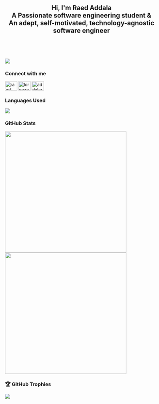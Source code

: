 <h2 align="center">Hi, I'm Raed Addala<br>A Passionate software engineering student &<br>An adept, self-motivated, technology-agnostic software engineer</h3>
<br>
<p align="right">
  &nbsp;
  
  [![](https://visitcount.itsvg.in/api?id=RaedAddala&icon=0&color=0)](https://visitcount.itsvg.in)
</p>

### Connect with me
<p align="left">
<a href="https://linkedin.com/in/raed-addala-498b69191" target="blank"><img align="center" src="https://raw.githubusercontent.com/rahuldkjain/github-profile-readme-generator/master/src/images/icons/Social/linked-in-alt.svg" alt="raed-addala-498b69191" height="30" width="40" /></a>
<a href="https://codeforces.com/profile/lorenzoraed02" target="blank"><img align="center" src="https://raw.githubusercontent.com/rahuldkjain/github-profile-readme-generator/master/src/images/icons/Social/codeforces.svg" alt="lorenzoraed02" height="30" width="40" /></a>
<a href="https://twitter.com/addalaraed" target="blank"><img align="center" src="https://raw.githubusercontent.com/rahuldkjain/github-profile-readme-generator/master/src/images/icons/Social/twitter.svg" alt="addalaraed" height="30" width="40" /></a>
</p>

### Languages Used
![](https://github-readme-stats.vercel.app/api/top-langs/?username=RaedAddala&theme=nightowl&hide_border=false&include_all_commits=false&count_private=true&layout=compact)

### GitHub Stats
<p align="left">
  <img align="center" width=400 src="https://github-readme-stats.vercel.app/api?username=RaedAddala&theme=nightowl&hide_border=false&include_all_commits=false&count_private=true">
  <img align="center" width=400 src="https://github-readme-streak-stats.herokuapp.com/?user=RaedAddala&theme=nightowl&hide_border=false">
</p>

### 🏆 GitHub Trophies
![](https://github-profile-trophy.vercel.app/?username=RaedAddala&theme=radical&no-frame=false&no-bg=false&margin-w=4)

